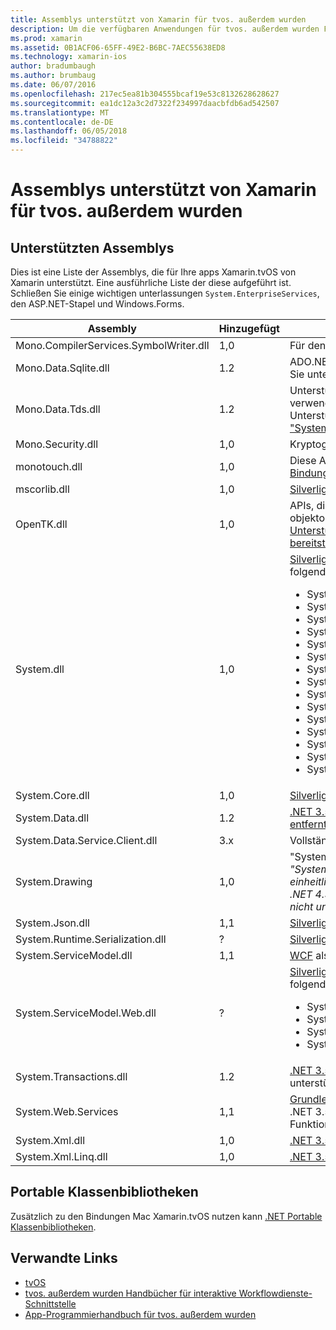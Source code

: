 ```yaml
---
title: Assemblys unterstützt von Xamarin für tvos. außerdem wurden
description: Um die verfügbaren Anwendungen für tvos. außerdem wurden Funktionen zu verdeutlichen, enthält dieses Dokument eine Liste der Assemblys, die von Xamarin für tvos. außerdem wurden-Entwicklung unterstützt.
ms.prod: xamarin
ms.assetid: 0B1ACF06-65FF-49E2-B6BC-7AEC55638ED8
ms.technology: xamarin-ios
author: bradumbaugh
ms.author: brumbaug
ms.date: 06/07/2016
ms.openlocfilehash: 217ec5ea81b304555bcaf19e53c8132628628627
ms.sourcegitcommit: ea1dc12a3c2d7322f234997daacbfdb6ad542507
ms.translationtype: MT
ms.contentlocale: de-DE
ms.lasthandoff: 06/05/2018
ms.locfileid: "34788822"
---
```

# <a name="assemblies-supported-by-xamarin-for-tvos"></a>Assemblys unterstützt von Xamarin für tvos. außerdem wurden

## <a name="supported-assemblies"></a>Unterstützten Assemblys

Dies ist eine Liste der Assemblys, die für Ihre apps Xamarin.tvOS von Xamarin unterstützt. Eine ausführliche Liste der diese aufgeführt ist.  Schließen Sie einige wichtigen unterlassungen `System.EnterpriseServices`, den ASP.NET-Stapel und Windows.Forms.

|Assembly|Hinzugefügt|API-Kompatibilität|
|---|---|---|
|Mono.CompilerServices.SymbolWriter.dll|1,0|Für den Compiler vorgesehen.|
|Mono.Data.Sqlite.dll|1.2|ADO.NET-Anbieter für SQLite; finden Sie unter [Einschränkungen](~/ios/data-cloud/system.data.md).|
|Mono.Data.Tds.dll|1.2|Unterstützung des TDS-Protokolls; verwendet für [System.Data.SqlClient](https://developer.xamarin.com/api/namespace/System.Data.SqlClient/) Unterstützung innerhalb ["System.Data"](~/ios/data-cloud/system.data.md).|
|Mono.Security.dll|1,0|Kryptografie-APIs.|
|monotouch.dll|1,0|Diese Assembly enthält die [C#-Bindung an die API CocoaTouch](https://developer.xamarin.com/api/root/ios-unified/).|
|mscorlib.dll|1,0|[Silverlight](http://msdn.microsoft.com/library/cc838194(VS.95).aspx)|
|OpenTK.dll|1,0|APIs, die OpenGL/OpenAL objektorientierten [erweiterte Unterstützung für iPhone-Geräte bereitstellen](https://developer.xamarin.com/api/namespace/OpenGLES/).|
|System.dll|1,0|[Silverlight](http://msdn.microsoft.com/library/cc838194(VS.95).aspx), sowie Typen aus den folgenden Namespaces: <ul><li>System.Collections.Specialized</li> <li>System.ComponentModel</li> <li>System.ComponentModel.Design</li> <li>System.Diagnostics</li> <li>System.IO.Compression</li> <li>System.Net</li> <li>System.Net.Cache</li> <li>System.Net.Mail</li> <li>System.Net.Mime</li> <li>System.Net.NetworkInformation</li> <li>System.Net.Security</li> <li>System.Net.Sockets</li> <li>System.Security.Authentication</li> <li>System.Security.Cryptography</li> <li>System.Timers</li></ul>|
|System.Core.dll|1,0|[Silverlight](http://msdn.microsoft.com/library/cc838194(VS.95).aspx)|
|System.Data.dll|1.2|[.NET 3.5](http://msdn.microsoft.com/library/ms229335.aspx), [mit einige Funktionen entfernt](~/ios/data-cloud/system.data.md).|
|System.Data.Service.Client.dll|3.x|Vollständige OData-Client.|
|System.Drawing|1,0|"System.Drawing" API - Classic-API.<br />_"System.Drawing" wird in die einheitliche API für die Xamarin.Mac .NET 4.5 oder Mobile-Frameworks nicht unterstützt._|
|System.Json.dll|1,1|[Silverlight](http://msdn.microsoft.com/library/cc838194(VS.95).aspx)|
|System.Runtime.Serialization.dll|?|[Silverlight](http://msdn.microsoft.com/library/cc838194(VS.95).aspx)|
|System.ServiceModel.dll|1,1|[WCF](http://docs.xamarin.com/guides/cross-platform/application_fundamentals/introduction_to_web_services) als im Stapel [Silverlight](http://msdn.microsoft.com/library/cc838194(VS.95).aspx)|
|System.ServiceModel.Web.dll|?|[Silverlight](http://msdn.microsoft.com/library/cc838194(VS.95).aspx), sowie Typen aus den folgenden Namespaces: <ul><li>System</li><li>System.ServiceModel.Channels</li><li>System.ServiceModel.Description</li><li>System.ServiceModel.Web</li></ul>|
|System.Transactions.dll|1.2|[.NET 3.5](http://msdn.microsoft.com/library/ms229335.aspx); Teil ["System.Data"](https://docs.microsoft.com/xamarin/ios/data-cloud/system.data) unterstützen.|
|System.Web.Services|1,1|[Grundlegende Webdienste](http://docs.xamarin.com/guides/cross-platform/application_fundamentals/introduction_to_web_services) aus dem .NET 3.5-Profil, mit dem Server-Funktionen entfernt.|
|System.Xml.dll|1,0|[.NET 3.5](http://msdn.microsoft.com/library/ms229335.aspx)|
|System.Xml.Linq.dll|1,0|[.NET 3.5](http://msdn.microsoft.com/library/ms229335.aspx)|

<a name="Summary" />

## <a name="portable-class-libraries"></a>Portable Klassenbibliotheken

Zusätzlich zu den Bindungen Mac Xamarin.tvOS nutzen kann [.NET Portable Klassenbibliotheken](~/cross-platform/app-fundamentals/pcl.md).

## <a name="related-links"></a>Verwandte Links

- [tvOS](https://developer.apple.com/tvos/)
- [tvos. außerdem wurden Handbücher für interaktive Workflowdienste-Schnittstelle](https://developer.apple.com/tvos/human-interface-guidelines/)
- [App-Programmierhandbuch für tvos. außerdem wurden](https://developer.apple.com/library/prerelease/tvos/documentation/General/Conceptual/AppleTV_PG/)
